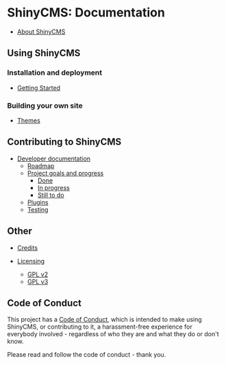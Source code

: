 # ShinyCMS: Documentation

* [About ShinyCMS](../README.md)


## Using ShinyCMS

### Installation and deployment

* [Getting Started](GettingStarted.md)

### Building your own site

* [Themes](Themes.md)


## Contributing to ShinyCMS

* [Developer documentation](Developers/index.md)
  * [Roadmap](Developers/Roadmap.md)
  * [Project goals and progress](Developers/Progress.md)
    * [Done](Developers/done.md)
    * [In progress](Developers/in-progress.md)
    * [Still to do](Developers/TODO.md)
  * [Plugins](Developers/Plugins.md)
  * [Testing](Developers/Testing.md)


## Other

* [Credits](credits.md)

* [Licensing](Licensing/index.md)
  * [GPL v2](Licensing/gnu-gpl-v2.0.md)
  * [GPL v3](Licensing/gnu-gpl-v3.0.md)


## Code of Conduct

This project has a [Code of Conduct](code-of-conduct.md), which is intended
to make using ShinyCMS, or contributing to it, a harassment-free experience for
everybody involved - regardless of who they are and what they do or don't know.

Please read and follow the code of conduct - thank you.
